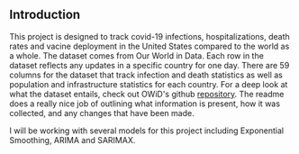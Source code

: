 ## Introduction

This project is designed to track covid-19 infections, hospitalizations, death rates and vacine deployment in the United States compared to the world as a whole. The dataset comes from Our World in Data. Each row in the dataset reflects any updates in a specific country for one day. There are 59 columns for the dataset that track infection and death statistics as well as population and infrastructure statistics for each country. For a deep look at what the dataset entails, check out OWiD's github [repository](https://github.com/owid/covid-19-data/tree/master/public/data). The readme does a really nice job of outlining what information is present, how it was collected, and any changes that have been made.

I will be working with several models for this project including Exponential Smoothing, ARIMA and SARIMAX.